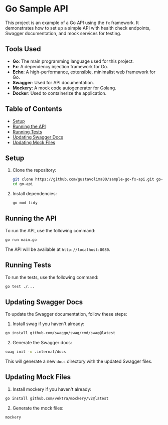 # Go Sample API

This project is an example of a Go API using the `fx` framework. It demonstrates how to set up a simple API with health check endpoints, Swagger documentation, and mock services for testing.

## Tools Used

- **Go**: The main programming language used for this project.
- **Fx**: A dependency injection framework for Go.
- **Echo**: A high-performance, extensible, minimalist web framework for Go.
- **Swagger**: Used for API documentation.
- **Mockery**: A mock code autogenerator for Golang.
- **Docker**: Used to containerize the application.

## Table of Contents

- [Setup](#setup)
- [Running the API](#running-the-api)
- [Running Tests](#running-tests)
- [Updating Swagger Docs](#updating-swagger-docs)
- [Updating Mock Files](#updating-mock-files)

## Setup

1. Clone the repository:
    ```sh
    git clone https://github.com/gustavolima00/sample-go-fx-api.git go-api
    cd go-api
    ```

2. Install dependencies:
    ```sh
    go mod tidy
    ```

## Running the API

To run the API, use the following command:
```sh
go run main.go
```

The API will be available at `http://localhost:8080`.

## Running Tests

To run the tests, use the following command:
```sh
go test ./...
```

## Updating Swagger Docs

To update the Swagger documentation, follow these steps:

1. Install swag if you haven't already:

```bash
go install github.com/swaggo/swag/cmd/swag@latest
``` 

2. Generate the Swagger docs:

```bash
swag init -o .internal/docs
```

This will generate a new `docs` directory with the updated Swagger files.

## Updating Mock Files

1. Install mockery if you haven't already:

```bash
go install github.com/vektra/mockery/v2@latest
```

2. Generate the mock files:

```bash
mockery
```



